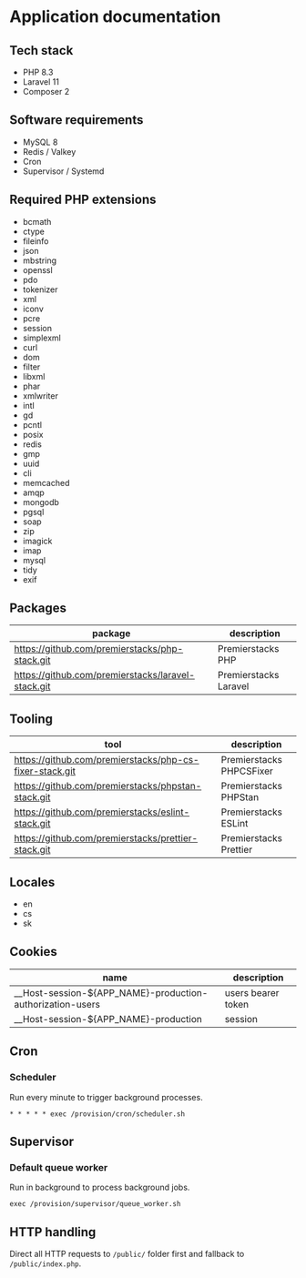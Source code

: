 # Application documentation

## Tech stack

- PHP 8.3
- Laravel 11
- Composer 2

## Software requirements

- MySQL 8
- Redis / Valkey
- Cron
- Supervisor / Systemd

## Required PHP extensions

- bcmath
- ctype
- fileinfo
- json
- mbstring
- openssl
- pdo
- tokenizer
- xml
- iconv
- pcre
- session
- simplexml
- curl
- dom
- filter
- libxml
- phar
- xmlwriter
- intl
- gd
- pcntl
- posix
- redis
- gmp
- uuid
- cli
- memcached
- amqp
- mongodb
- pgsql
- soap
- zip
- imagick
- imap
- mysql
- tidy
- exif

## Packages

| package                                            | description           |
| -------------------------------------------------- | --------------------- |
| https://github.com/premierstacks/php-stack.git     | Premierstacks PHP     |
| https://github.com/premierstacks/laravel-stack.git | Premierstacks Laravel |

## Tooling

| tool                                                    | description              |
| ------------------------------------------------------- | ------------------------ |
| https://github.com/premierstacks/php-cs-fixer-stack.git | Premierstacks PHPCSFixer |
| https://github.com/premierstacks/phpstan-stack.git      | Premierstacks PHPStan    |
| https://github.com/premierstacks/eslint-stack.git       | Premierstacks ESLint     |
| https://github.com/premierstacks/prettier-stack.git     | Premierstacks Prettier   |

## Locales

- en
- cs
- sk

## Cookies

| name                                                        | description        |
| ----------------------------------------------------------- | ------------------ |
| \_\_Host-session-${APP_NAME}-production-authorization-users | users bearer token |
| \_\_Host-session-${APP_NAME}-production                     | session            |

## Cron

### Scheduler

Run every minute to trigger background processes.

`* * * * * exec /provision/cron/scheduler.sh`

## Supervisor

### Default queue worker

Run in background to process background jobs.

`exec /provision/supervisor/queue_worker.sh`

## HTTP handling

Direct all HTTP requests to `/public/` folder first and fallback to `/public/index.php`.
